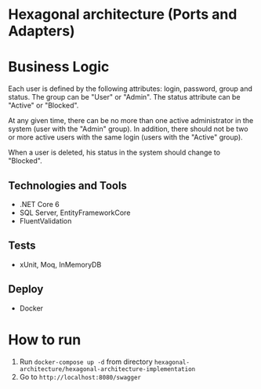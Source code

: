 # Hexagonal architecture (Ports and Adapters)

# Business Logic
Each user is defined by the following attributes: login, password, group and status. The group can be "User" or "Admin". The status attribute can be "Active" or "Blocked".

At any given time, there can be no more than one active administrator in the system (user with the "Admin" group). In addition, there should not be two or more active users with the same login (users with the "Active" group).

When a user is deleted, his status in the system should change to "Blocked".

## Technologies and Tools
- .NET Core 6
- SQL Server, EntityFrameworkCore
- FluentValidation

## Tests
- xUnit, Moq, InMemoryDB

## Deploy
- Docker

# How to run
1.   Run `docker-compose up -d` from directory `hexagonal-architecture/hexagonal-architecture-implementation`
2.   Go to `http://localhost:8080/swagger` 
